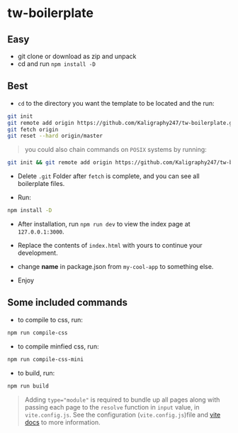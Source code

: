# tw-boilerplate

## Easy
- git clone or download as zip and unpack
- cd and run `npm install -D`


## Best
- `cd` to the directory you want the template to be located and the run:
```bash
git init
git remote add origin https://github.com/Kaligraphy247/tw-boilerplate.git
git fetch origin
git reset --hard origin/master
```
 > you could also chain commands on `POSIX` systems by running:
 ```bash
 git init && git remote add origin https://github.com/Kaligraphy247/tw-boilerplate.git && git fetch origin && git reset --hard origin/master
 ```
- Delete `.git` Folder after `fetch` is complete, and you can see all boilerplate files.

- Run:
```bash
npm install -D
```
- After installation, run `npm run dev` to view the index page at `127.0.0.1:3000`.
- Replace the contents of `index.html` with yours to continue your development.

- change **name** in package.json from `my-cool-app` to something else.
- Enjoy


## Some included commands
- to compile to css, run:
``` bash
npm run compile-css
```

- to compile minfied css, run:
```bash
npm run compile-css-mini
```

- to build, run:
``` bash
npm run build
```
> Adding `type="module"` is required to bundle up all pages along with passing each page to the `resolve` function in 
`input` value, in `vite.config.js`. See the configuration (`vite.config.js`)file and [vite docs](https://vitejs.dev/guide/build.html#multi-page-app) to more information.
